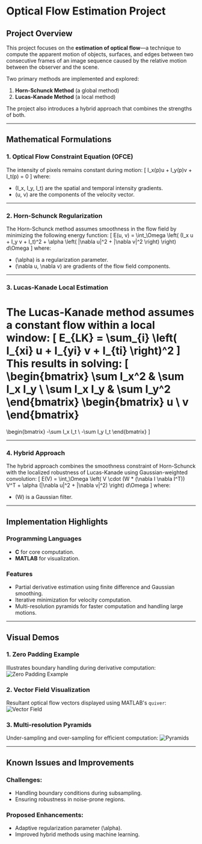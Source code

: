 # Optical Flow Estimation Project

## Project Overview
This project focuses on the **estimation of optical flow**—a technique to compute the apparent motion of objects, surfaces, and edges between two consecutive frames of an image sequence caused by the relative motion between the observer and the scene.

Two primary methods are implemented and explored:
1. **Horn-Schunck Method** (a global method)
2. **Lucas-Kanade Method** (a local method)

The project also introduces a hybrid approach that combines the strengths of both.

---

## Mathematical Formulations

### 1. Optical Flow Constraint Equation (OFCE)
The intensity of pixels remains constant during motion:
\[
I_x(p)u + I_y(p)v + I_t(p) = 0
\]
where:
- \(I_x, I_y, I_t\) are the spatial and temporal intensity gradients.
- \(u, v\) are the components of the velocity vector.

---

### 2. Horn-Schunck Regularization
The Horn-Schunck method assumes smoothness in the flow field by minimizing the following energy function:
\[
E(u, v) = \int_\Omega \left( (I_x u + I_y v + I_t)^2 + \alpha \left( \|\nabla u\|^2 + \|\nabla v\|^2 \right) \right) d\Omega
\]
where:
- \(\alpha\) is a regularization parameter.
- \(\nabla u, \nabla v\) are gradients of the flow field components.

---

### 3. Lucas-Kanade Local Estimation
The Lucas-Kanade method assumes a constant flow within a local window:
\[
E_{LK} = \sum_{i} \left( I_{xi} u + I_{yi} v + I_{ti} \right)^2
\]
This results in solving:
\[
\begin{bmatrix}
\sum I_x^2 & \sum I_x I_y \\
\sum I_x I_y & \sum I_y^2
\end{bmatrix}
\begin{bmatrix}
u \\
v
\end{bmatrix}
=
\begin{bmatrix}
-\sum I_x I_t \\
-\sum I_y I_t
\end{bmatrix}
\]

---

### 4. Hybrid Approach
The hybrid approach combines the smoothness constraint of Horn-Schunck with the localized robustness of Lucas-Kanade using Gaussian-weighted convolution:
\[
E(V) = \int_\Omega \left( V \cdot (W * (\nabla I \nabla I^T)) V^T + \alpha (\|\nabla u\|^2 + \|\nabla v\|^2) \right) d\Omega
\]
where:
- \(W\) is a Gaussian filter.

---

## Implementation Highlights

### Programming Languages
- **C** for core computation.
- **MATLAB** for visualization.

### Features
- Partial derivative estimation using finite difference and Gaussian smoothing.
- Iterative minimization for velocity computation.
- Multi-resolution pyramids for faster computation and handling large motions.

---

## Visual Demos

### 1. Zero Padding Example
Illustrates boundary handling during derivative computation:
![Zero Padding Example](path/to/zero_padding_image.png)

### 2. Vector Field Visualization
Resultant optical flow vectors displayed using MATLAB's `quiver`:
![Vector Field](path/to/vector_field_image.png)

### 3. Multi-resolution Pyramids
Under-sampling and over-sampling for efficient computation:
![Pyramids](path/to/pyramids_image.png)

---

## Known Issues and Improvements
### Challenges:
- Handling boundary conditions during subsampling.
- Ensuring robustness in noise-prone regions.

### Proposed Enhancements:
- Adaptive regularization parameter \(\alpha\).
- Improved hybrid methods using machine learning.
